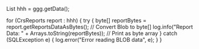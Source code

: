 List<CrsReports> hhh = ggg.getData();

for (CrsReports report : hhh) {
    try {
        byte[] reportBytes = report.getReportsDataAsBytes(); // Convert Blob to byte[]
        log.info("Report Data: " + Arrays.toString(reportBytes)); // Print as byte array
    } catch (SQLException e) {
        log.error("Error reading BLOB data", e);
    }
}